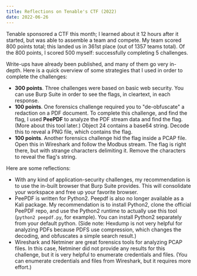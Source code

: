 ```yaml
---
title: Reflections on Tenable's CTF (2022)
date: 2022-06-26
---
```


Tenable sponsored a CTF this month; I learned about it 12 hours after it started, but was able to assemble a team and compete. My team scored 800 points total; this landed us in 361st place (out of 1357 teams total). Of the 800 points, I scored 500 myself: successfully completing 5 challenges.

Write-ups have already been published, and many of them go very in-depth. Here is a quick overview of some strategies that I used in order to complete the challenges:

- **300 points**. Three challenges were based on basic web security. You can use Burp Suite in order to see the flags, in cleartext, in each response. 
- **100 points**. One forensics challenge required you to "de-obfuscate" a redaction on a PDF document. To complete this challenge, and find the flag, I used **PeePDF** to analyze the PDF stream data and find the flag. (More about this tool later.) Object 24 contains a base64 string. Decode this to reveal a PNG file, which contains the flag.
- **100 points**. Another forensics challenge hid the flag inside a PCAP file. Open this in Wireshark and follow the Modbus stream. The flag is right there, but with strange characters delimiting it. Remove the characters to reveal the flag's string.

Here are some reflections:

- With any kind of application-security challenges, my recommendation is to use the in-built browser that Burp Suite provides. This will consolidate your workspace and free up your favorite browser.
- PeePDF is written for Python2. Peepdf is also no longer available as a Kali package. My recommendation is to install Python2, clone the official PeePDF repo, and use the Python2 runtime to actually use this tool (`python2 peepdf.py`, for example). You can install Python2 separately from your default python. (Side note: Hexdump is not very helpful for analyzing PDFs because PDFS use compression, which changes the decoding, and obfuscates a simple search result.)
- Wireshark and Netminer are great forensics tools for analyzing PCAP files. In this case, Netminer did not provide any results for this challenge, but it is very helpful to enumerate credentials and files. (You can enumerate credentials and files from Wireshark, but it requires more effort.)